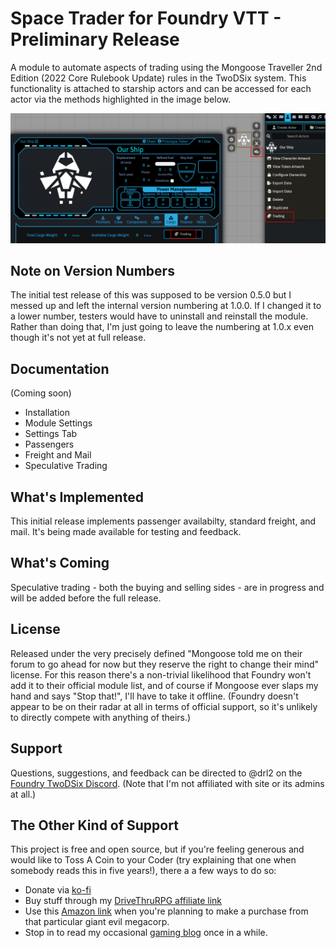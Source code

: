 # Space Trader for Foundry VTT - Preliminary Release

A module to automate aspects of trading using the Mongoose Traveller 2nd Edition (2022 Core Rulebook Update) rules in the TwoDSix system.  This functionality is attached to starship actors and can be accessed for each actor via the methods highlighted in the image below.

![Space Trader activation buttons](doc-images/how_to_access.png)

## Note on Version Numbers
The initial test release of this was supposed to be version 0.5.0 but I messed up and left the internal version numbering at 1.0.0.  If I changed it to a lower number, testers would have to uninstall and reinstall the module.  Rather than doing that, I'm just going to leave the numbering at 1.0.x even though it's not yet at full release.

## Documentation
(Coming soon)
- Installation
- Module Settings
- Settings Tab
- Passengers
- Freight and Mail
- Speculative Trading


## What's Implemented
This initial release implements passenger availabilty, standard freight, and mail.  It's being made available for testing and feedback.

## What's Coming
Speculative trading - both the buying and selling sides - are in progress and will be added before the full release.

## License
Released under the very precisely defined "Mongoose told me on their forum to go ahead for now but they reserve the right to change their mind" license.  For this reason there's a non-trivial likelihood that Foundry won't add it to their official module list, and of course if Mongoose ever slaps my hand and says "Stop that!", I'll have to take it offline.  (Foundry doesn't appear to be on their radar at all in terms of official support, so it's unlikely to directly compete with anything of theirs.)

## Support
Questions, suggestions, and feedback can be directed to @drl2 on the [Foundry TwoDSix Discord](https://discord.gg/5Qx2ACQQgP).  (Note that I'm not affiliated with site or its admins at all.)

## The Other Kind of Support
This project is free and open source, but if you're feeling generous and would like to Toss A Coin to your Coder (try explaining that one when somebody reads this in five years!), there a a few ways to do so:

- Donate via [ko-fi](https://ko-fi.com/drl2461951)
- Buy stuff through my [DriveThruRPG affiliate link](https://www.drivethrurpg.com/?affiliate_id=1692486)
- Use this [Amazon link](https://amzn.to/3kGDqgc) when you're planning to make a purchase from that particular giant evil megacorp.
- Stop in to read my occasional [gaming blog](https://gaming.drl2.com) once in a while.  

